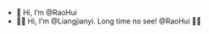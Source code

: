 - 👋 Hi, I’m @RaoHui
- 🙋‍♂️ Hi, I'm @Liangjianyi. Long time no see! @RaoHui 👀✨

<!---
RaoHui/RaoHui is a ✨ special ✨ repository because its `README.md` (this file) appears on your GitHub profile.
You can click the Preview link to take a look at your changes.
--->
